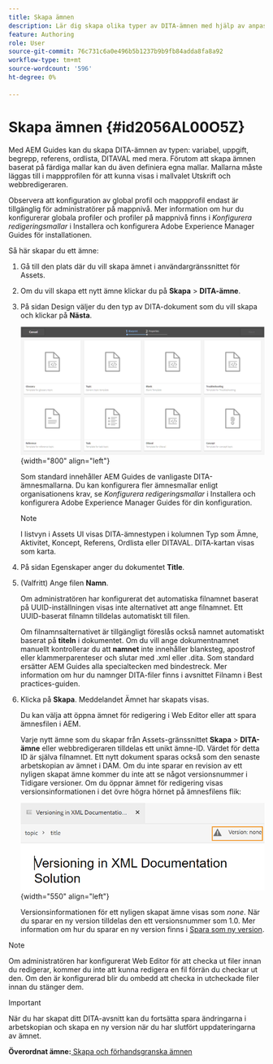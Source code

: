 ```yaml
---
title: Skapa ämnen
description: Lär dig skapa olika typer av DITA-ämnen med hjälp av anpassade mallar i AEM Guides webbredigerare.
feature: Authoring
role: User
source-git-commit: 76c731c6a0e496b5b1237b9b9fb84adda8fa8a92
workflow-type: tm+mt
source-wordcount: '596'
ht-degree: 0%

---
```


# Skapa ämnen {#id2056AL00O5Z}

Med AEM Guides kan du skapa DITA-ämnen av typen: variabel, uppgift, begrepp, referens, ordlista, DITAVAL med mera. Förutom att skapa ämnen baserat på färdiga mallar kan du även definiera egna mallar. Mallarna måste läggas till i mappprofilen för att kunna visas i mallvalet Utskrift och webbredigeraren.

Observera att konfiguration av global profil och mappprofil endast är tillgänglig för administratörer på mappnivå. Mer information om hur du konfigurerar globala profiler och profiler på mappnivå finns i *Konfigurera redigeringsmallar* i Installera och konfigurera Adobe Experience Manager Guides för installationen.

Så här skapar du ett ämne:

1. Gå till den plats där du vill skapa ämnet i användargränssnittet för Assets.

1. Om du vill skapa ett nytt ämne klickar du på **Skapa** \> **DITA-ämne**.

1. På sidan Design väljer du den typ av DITA-dokument som du vill skapa och klickar på **Nästa**.

   ![](images/create_dita_topic.png){width="800" align="left"}

   Som standard innehåller AEM Guides de vanligaste DITA-ämnesmallarna. Du kan konfigurera fler ämnesmallar enligt organisationens krav, se *Konfigurera redigeringsmallar* i Installera och konfigurera Adobe Experience Manager Guides för din konfiguration.

   >[!NOTE]
   >
   > I listvyn i Assets UI visas DITA-ämnestypen i kolumnen Typ som Ämne, Aktivitet, Koncept, Referens, Ordlista eller DITAVAL. DITA-kartan visas som karta.

1. På sidan Egenskaper anger du dokumentet **Title**.

1. \(Valfritt\) Ange filen **Namn**.

   Om administratören har konfigurerat det automatiska filnamnet baserat på UUID-inställningen visas inte alternativet att ange filnamnet. Ett UUID-baserat filnamn tilldelas automatiskt till filen.

   Om filnamnsalternativet är tillgängligt föreslås också namnet automatiskt baserat på **titeln** i dokumentet. Om du vill ange dokumentnamnet manuellt kontrollerar du att **namnet** inte innehåller blanksteg, apostrof eller klammerparenteser och slutar med .xml eller .dita. Som standard ersätter AEM Guides alla specialtecken med bindestreck. Mer information om hur du namnger DITA-filer finns i avsnittet Filnamn i Best practices-guiden.

1. Klicka på **Skapa**. Meddelandet Ämnet har skapats visas.

   Du kan välja att öppna ämnet för redigering i Web Editor eller att spara ämnesfilen i AEM.

   Varje nytt ämne som du skapar från Assets-gränssnittet **Skapa** \> **DITA-ämne** eller webbredigeraren tilldelas ett unikt ämne-ID. Värdet för detta ID är själva filnamnet. Ett nytt dokument sparas också som den senaste arbetskopian av ämnet i DAM. Om du inte sparar en revision av ett nyligen skapat ämne kommer du inte att se något versionsnummer i Tidigare versioner. Om du öppnar ämnet för redigering visas versionsinformationen i det övre högra hörnet på ämnesfilens flik:

   ![](images/topic-version-none_cs.png){width="550" align="left"}

   Versionsinformationen för ett nyligen skapat ämne visas som *none*. När du sparar en ny version tilldelas den ett versionsnummer som 1.0. Mer information om hur du sparar en ny version finns i [Spara som ny version](web-editor-features.md#save-as-new-version-id209ME400GXA).


>[!NOTE]
>
> Om administratören har konfigurerat Web Editor för att checka ut filer innan du redigerar, kommer du inte att kunna redigera en fil förrän du checkar ut den. Om den är konfigurerad blir du ombedd att checka in utcheckade filer innan du stänger dem.

>[!IMPORTANT]
>
> När du har skapat ditt DITA-avsnitt kan du fortsätta spara ändringarna i arbetskopian och skapa en ny version när du har slutfört uppdateringarna av ämnet.

**Överordnat ämne:**[ Skapa och förhandsgranska ämnen](create-preview-topics.md)
